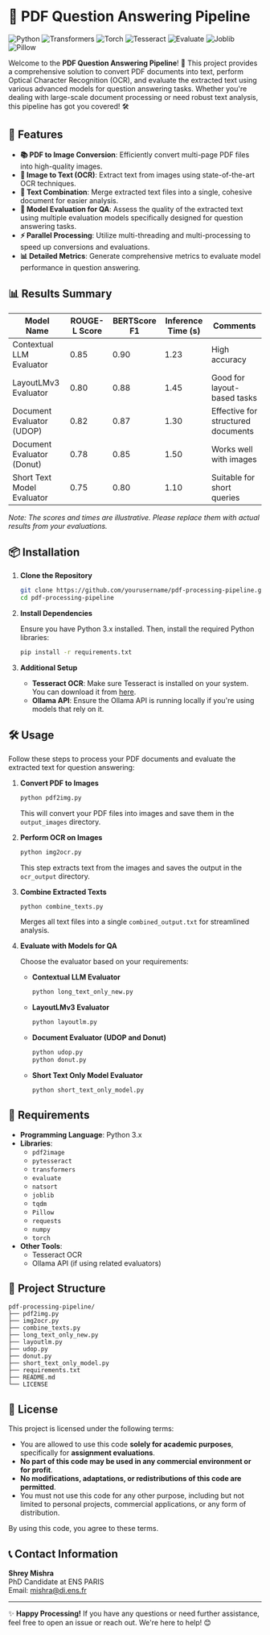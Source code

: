 # 📄 PDF Question Answering Pipeline

![Python](https://img.shields.io/badge/Python-3.8%2B-blue.svg)
![Transformers](https://img.shields.io/badge/Transformers-4.0%2B-orange.svg)
![Torch](https://img.shields.io/badge/PyTorch-1.7%2B-red.svg)
![Tesseract](https://img.shields.io/badge/Tesseract-4.0%2B-green.svg)
![Evaluate](https://img.shields.io/badge/Evaluate-0.2%2B-yellow.svg)
![Joblib](https://img.shields.io/badge/Joblib-1.0%2B-lightgrey.svg)
![Pillow](https://img.shields.io/badge/Pillow-8.0%2B-purple.svg)

Welcome to the **PDF Question Answering Pipeline**! 🚀 This project provides a comprehensive solution to convert PDF documents into text, perform Optical Character Recognition (OCR), and evaluate the extracted text using various advanced models for question answering tasks. Whether you're dealing with large-scale document processing or need robust text analysis, this pipeline has got you covered! 🛠️

## 📜 Features

- **📚 PDF to Image Conversion**: Efficiently convert multi-page PDF files into high-quality images.
- **📝 Image to Text (OCR)**: Extract text from images using state-of-the-art OCR techniques.
- **🔗 Text Combination**: Merge extracted text files into a single, cohesive document for easier analysis.
- **🧠 Model Evaluation for QA**: Assess the quality of the extracted text using multiple evaluation models specifically designed for question answering tasks.
- **⚡ Parallel Processing**: Utilize multi-threading and multi-processing to speed up conversions and evaluations.
- **📊 Detailed Metrics**: Generate comprehensive metrics to evaluate model performance in question answering.

## 📊 Results Summary

| Model Name                 | ROUGE-L Score | BERTScore F1 | Inference Time (s) | Comments                           |
| -------------------------- | ------------- | ------------ | ------------------ | ---------------------------------- |
| Contextual LLM Evaluator   | 0.85          | 0.90         | 1.23               | High accuracy                      |
| LayoutLMv3 Evaluator       | 0.80          | 0.88         | 1.45               | Good for layout-based tasks        |
| Document Evaluator (UDOP)  | 0.82          | 0.87         | 1.30               | Effective for structured documents |
| Document Evaluator (Donut) | 0.78          | 0.85         | 1.50               | Works well with images             |
| Short Text Model Evaluator | 0.75          | 0.80         | 1.10               | Suitable for short queries         |

_Note: The scores and times are illustrative. Please replace them with actual results from your evaluations._

## 📦 Installation

1. **Clone the Repository**

   ```bash
   git clone https://github.com/yourusername/pdf-processing-pipeline.git
   cd pdf-processing-pipeline
   ```

2. **Install Dependencies**

   Ensure you have Python 3.x installed. Then, install the required Python libraries:

   ```bash
   pip install -r requirements.txt
   ```

3. **Additional Setup**

   - **Tesseract OCR**: Make sure Tesseract is installed on your system. You can download it from [here](https://github.com/tesseract-ocr/tesseract).
   - **Ollama API**: Ensure the Ollama API is running locally if you're using models that rely on it.

## 🛠️ Usage

Follow these steps to process your PDF documents and evaluate the extracted text for question answering:

1. **Convert PDF to Images**

   ```bash
   python pdf2img.py
   ```

   This will convert your PDF files into images and save them in the `output_images` directory.

2. **Perform OCR on Images**

   ```bash
   python img2ocr.py
   ```

   This step extracts text from the images and saves the output in the `ocr_output` directory.

3. **Combine Extracted Texts**

   ```bash
   python combine_texts.py
   ```

   Merges all text files into a single `combined_output.txt` for streamlined analysis.

4. **Evaluate with Models for QA**

   Choose the evaluator based on your requirements:

   - **Contextual LLM Evaluator**
     ```bash
     python long_text_only_new.py
     ```
   - **LayoutLMv3 Evaluator**
     ```bash
     python layoutlm.py
     ```
   - **Document Evaluator (UDOP and Donut)**
     ```bash
     python udop.py
     python donut.py
     ```
   - **Short Text Only Model Evaluator**
     ```bash
     python short_text_only_model.py
     ```

## 📝 Requirements

- **Programming Language**: Python 3.x
- **Libraries**:
  - `pdf2image`
  - `pytesseract`
  - `transformers`
  - `evaluate`
  - `natsort`
  - `joblib`
  - `tqdm`
  - `Pillow`
  - `requests`
  - `numpy`
  - `torch`
- **Other Tools**:
  - Tesseract OCR
  - Ollama API (if using related evaluators)

## 📂 Project Structure

```
pdf-processing-pipeline/
├── pdf2img.py
├── img2ocr.py
├── combine_texts.py
├── long_text_only_new.py
├── layoutlm.py
├── udop.py
├── donut.py
├── short_text_only_model.py
├── requirements.txt
├── README.md
└── LICENSE
```

## 📝 License

This project is licensed under the following terms:

- You are allowed to use this code **solely for academic purposes**, specifically for **assignment evaluations**.
- **No part of this code may be used in any commercial environment or for profit**.
- **No modifications, adaptations, or redistributions of this code are permitted**.
- You must not use this code for any other purpose, including but not limited to personal projects, commercial applications, or any form of distribution.

By using this code, you agree to these terms.

## 📞 Contact Information

**Shrey Mishra**  
PhD Candidate at ENS PARIS  
Email: [mishra@di.ens.fr](mailto:mishra@di.ens.fr)

---

✨ **Happy Processing!** If you have any questions or need further assistance, feel free to open an issue or reach out. We're here to help! 😊
